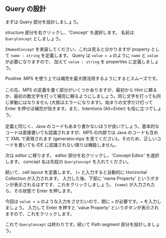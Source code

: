 ## Query の設計

まずは Query 部分を設計しましょう。

structure 部分を右クリックし、'Concept' を選択します。
名前は `QueryConcept` としましょう。

`INamedConcept` を実装してください、これは見ると分かりますが property として `name : string` を定義します。
Query は `value = a` のように `name` と `value` が必要になりますので、
加えて `value : string` を properties に定義しましょう。

Positive
:MPS を使う上では補完を最大限活用するようにするとスムーズです。<br><br>この先、MPS の定義を書く部分がいくつかありますが、最初から Hint に頼るか、最初の数文字を打って補完に頼るようにしましょう。同じ文字を打っても同じ挙動にはなりません (大抵はエラーになります)。始まりの文字だけ打って Enter を押せば補完が効きます。また、Intentions (Alt+Enter) も役に立つでしょう。<br><br>定義と同じく、Java のコードもあまり書かないほうが良いでしょう。基本的なコードは直接書いても認識されますが、MPS の内部では Java のコードも含めて XML で表現されます (generator.mps を見てください)。そのため、正しいコードを書いても IDE に認識されない限りは機能しません。


次は editor に移ります。
editor 部分を右クリックし、'Concept Editor' を選択します。
concept 名は先程の `QueryConcept` を入れてください。

続いて、cell layout を定義します。
`[>` と入力すると自動的に Horizontal Collection が入力されます。
入力した後、下部に 'name Property' というボタンが表示されるはずです、これをクリックしましょう。
`{name}` が入力されたら、その状態で Enter を押します。

今回は `value = a` のような入力をさせたいので、間に `=` が必要です。`=` を入力しましょう。
入力して Enter を押すと 'value Property' というボタンが表示されますので、これをクリックします。

これで `QueryConcept` は終わりです。続いて Path segment 部分を設計しましょう。


